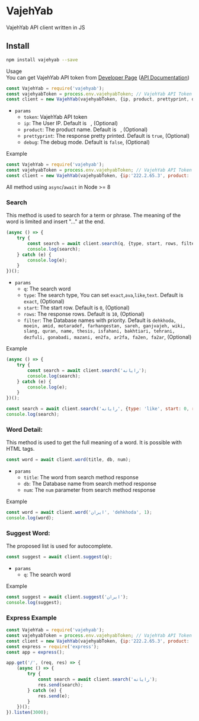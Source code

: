# VajehYab 
VajehYab API client written in JS

## Install
```bash
npm install vajehyab --save
```
Usage   
You can get VajehYab API token from [Developer Page](http://api.vajehyab.com/i/developer) ([API Documentation](http://api.vajehyab.com/api/documentation))
```js
const VajehYab = require('vajehyab');
const vajehyabToken = process.env.vajehyabToken; // VajehYab API Token
const client = new VajehYab(vajehyabToken, {ip, product, prettyprint, debug});
```
- `params`
  - `token`: VajehYab API token
  - `ip`: The User IP. Default is ` `, (Optional)
  - `product`: The product name. Default is ` `, (Optional)
  - `prettyprint`: The response pretty printed. Default is `true`, (Optional)
  - `debug`: The debug mode. Default is `false`, (Optional)
  
Example
```js
const VajehYab = require('vajehyab');
const vajehyabToken = process.env.vajehyabToken; // VajehYab API Token
const client = new VajehYab(vajehyabToken, {ip:'222.2.65.3', product: 'Test', prettyprint: true, debug: false});
```

All method using `async`/`await` in Node >= 8

### Search   

This method is used to search for a term or phrase. The meaning of the word is limited and insert "..." at the end.   
```js
(async () => {
    try {
        const search = await client.search(q, {type, start, rows, filter});
        console.log(search);
    } catch (e) {
        console.log(e);
    }
})();
```
- `params`
  - `q`: The search word
  - `type`: The search type, You can set `exact`,`ava`,`like`,`text`. Default is `exact`, (Optional)
  - `start`: The start row. Default is `0`, (Optional)
  - `rows`: The response rows. Default is `10`, (Optional)
  - `filter`: The Database names with priority. Default is `dehkhoda, moein, amid, motaradef, farhangestan, sareh, ganjvajeh, wiki, slang, quran, name, thesis, isfahani, bakhtiari, tehrani, dezfuli, gonabadi, mazani, en2fa, ar2fa, fa2en, fa2ar`, (Optional)
  
Example
```js
(async () => {
    try {
        const search = await client.search('رایانه');
        console.log(search);
    } catch (e) {
        console.log(e);
    }
})();
```
```js
const search = await client.search('رایانه', {type: 'like', start: 0, rows: 10, filter: 'dehkhoda,moein,amid'});
console.log(search);
```
### Word Detail:

This method is used to get the full meaning of a word. It is possible with HTML tags.
```js
const word = await client.word(title, db, num);
```
- `params`
  - `title`: The word from search method response
  - `db`: The Database name from search method response
  - `num`: The `num` parameter from search method response
  
Example
```js
const word = await client.word('ایران', 'dehkhoda', 1);
console.log(word);
```

### Suggest Word:
The proposed list is used for autocomplete.
```js
const suggest = await client.suggest(q);
```
- `params`
  - `q`: The search word
  
Example
```js
const suggest = await client.suggest('ایران');
console.log(suggest);
```

### Express Example
```js
const VajehYab = require('vajehyab');
const vajehyabToken = process.env.vajehyabToken; // VajehYab API Token
const client = new VajehYab(vajehyabToken, {ip:'222.2.65.3', product: 'Test', prettyprint: true, debug: false});
const express = require('express');
const app = express();

app.get('/', (req, res) => {
    (async () => {
        try {
            const search = await client.search('رایانه');
            res.send(search);
        } catch (e) {
            res.send(e);
        }
    })();
}).listen(3000);
```